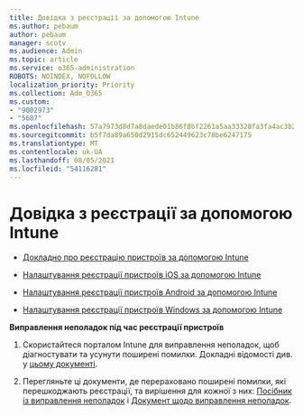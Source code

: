 ```yaml
---
title: Довідка з реєстрації за допомогою Intune
ms.author: pebaum
author: pebaum
manager: scotv
ms.audience: Admin
ms.topic: article
ms.service: o365-administration
ROBOTS: NOINDEX, NOFOLLOW
localization_priority: Priority
ms.collection: Adm_O365
ms.custom:
- "9002973"
- "5687"
ms.openlocfilehash: 57a7973d8d7a8daede01b86f8bf2261a5aa33328fa3fa4ac3b2e0a8967ee964b
ms.sourcegitcommit: b5f7da89a650d2915dc652449623c78be6247175
ms.translationtype: MT
ms.contentlocale: uk-UA
ms.lasthandoff: 08/05/2021
ms.locfileid: "54116281"
---
```

# <a name="help-with-intune-enrollment"></a>Довідка з реєстрації за допомогою Intune


- [Докладно про реєстрацію пристроїв за допомогою Intune](https://docs.microsoft.com/intune/device-enrollment)

- [Налаштування реєстрації пристроїв iOS за допомогою Intune](https://docs.microsoft.com/intune/ios-enroll)

- [Налаштування реєстрації пристроїв Android за допомогою Intune](https://docs.microsoft.com/intune/android-enroll)

- [Налаштування реєстрації пристроїв Windows за допомогою Intune](https://docs.microsoft.com/intune/windows-enroll)

**Виправлення неполадок під час реєстрації пристроїв**

1. Скористайтеся порталом Intune для виправлення неполадок, щоб діагностувати та усунути поширені помилки. Докладні відомості див. у [цьому документі](https://docs.microsoft.com/intune/help-desk-operators).

2. Перегляньте ці документи, де перераховано поширені помилки, які перешкоджають реєстрації, та вирішення для кожної з них: [Посібник із виправлення неполадок](https://support.microsoft.com/help/4469913/troubleshooting-windows-device-enrollment-problems-in-microsoft-intune) і [Документ щодо виправлення неполадок](https://docs.microsoft.com/intune/troubleshoot-device-enrollment-in-intune).